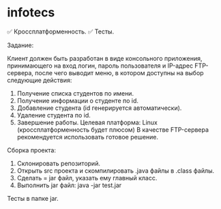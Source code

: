 # infotecs

:white_check_mark: Кроссплатформенность.
:white_check_mark: Тесты.

Задание:

Клиент должен быть разработан в виде консольного приложения, принимающего на вход
логин, пароль пользователя и IP-адрес FTP-сервера, после чего выводит меню, в котором
доступны на выбор следующие действия:

1) Получение списка студентов по имени.
2) Получение информации о студенте по id.
3) Добавление студента (id генерируется автоматически).
4) Удаление студента по id.
5) Завершение работы.
Целевая платформа: Linux (кроссплатформенность будет плюсом)
В качестве FTP-сервера рекомендуется использовать готовое решение.

Сборка проекта:

1) Склонировать репозиторий.
2) Открыть src проекта и скомпилировать .java файлы в .class файлы.
3) Сделать = jar файл, указать ему главный класс.
5) Выполнить jar файл: java -jar test.jar

Тесты в папке jar.